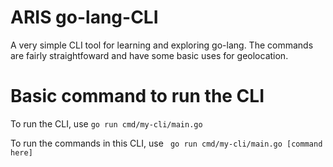 
# ARIS go-lang-CLI

A very simple CLI tool for learning and exploring go-lang.
The commands are fairly straightfoward and have some basic uses for geolocation.

# Basic command to run the CLI

 To run the CLI, use ` go run cmd/my-cli/main.go `

 To run the commands in this CLI, use ` go run cmd/my-cli/main.go [command here]`

